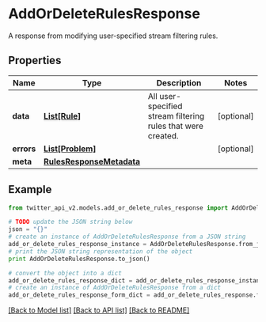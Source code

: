 # AddOrDeleteRulesResponse

A response from modifying user-specified stream filtering rules.

## Properties
Name | Type | Description | Notes
------------ | ------------- | ------------- | -------------
**data** | [**List[Rule]**](Rule.md) | All user-specified stream filtering rules that were created. | [optional] 
**errors** | [**List[Problem]**](Problem.md) |  | [optional] 
**meta** | [**RulesResponseMetadata**](RulesResponseMetadata.md) |  | 

## Example

```python
from twitter_api_v2.models.add_or_delete_rules_response import AddOrDeleteRulesResponse

# TODO update the JSON string below
json = "{}"
# create an instance of AddOrDeleteRulesResponse from a JSON string
add_or_delete_rules_response_instance = AddOrDeleteRulesResponse.from_json(json)
# print the JSON string representation of the object
print AddOrDeleteRulesResponse.to_json()

# convert the object into a dict
add_or_delete_rules_response_dict = add_or_delete_rules_response_instance.to_dict()
# create an instance of AddOrDeleteRulesResponse from a dict
add_or_delete_rules_response_form_dict = add_or_delete_rules_response.from_dict(add_or_delete_rules_response_dict)
```
[[Back to Model list]](../README.md#documentation-for-models) [[Back to API list]](../README.md#documentation-for-api-endpoints) [[Back to README]](../README.md)


